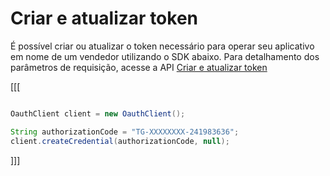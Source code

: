 # Criar e atualizar token

É possível criar ou atualizar o token necessário para operar seu aplicativo em nome de um vendedor utilizando o SDK abaixo. Para detalhamento dos parâmetros de requisição, acesse a API [Criar e atualizar token](/developers/pt/reference/oauth/_oauth_token/post)

[[[
```java

OauthClient client = new OauthClient();

String authorizationCode = "TG-XXXXXXXX-241983636";
client.createCredential(authorizationCode, null);
```
]]]